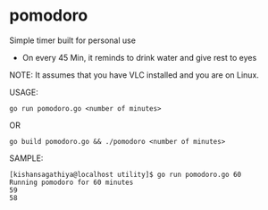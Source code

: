 # pomodoro
Simple timer built for personal use

- On every 45 Min, it reminds to drink water and give rest to eyes

NOTE: It assumes that you have VLC installed and you are on Linux.

USAGE: 
```
go run pomodoro.go <number of minutes>
```
OR
```
go build pomodoro.go && ./pomodoro <number of minutes>
```

SAMPLE:
```
[kishansagathiya@localhost utility]$ go run pomodoro.go 60
Running pomodoro for 60 minutes
59
58
```

